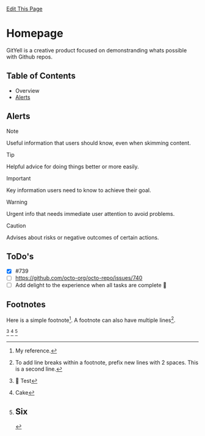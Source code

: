 [Edit This Page](https://github.com/karsonenns/GitYell/edit/main/README.md)

# Homepage
GitYell is a creative product focused on demonstranding whats possible with Github repos.


## Table of Contents
* Overview
* [Alerts](#alerts)

## Alerts
> [!NOTE]
> Useful information that users should know, even when skimming content.

> [!TIP]
> Helpful advice for doing things better or more easily.

> [!IMPORTANT]
> Key information users need to know to achieve their goal.

> [!WARNING]
> Urgent info that needs immediate user attention to avoid problems.

> [!CAUTION]
> Advises about risks or negative outcomes of certain actions.

## ToDo's
- [x] #739
- [ ] https://github.com/octo-org/octo-repo/issues/740
- [ ] Add delight to the experience when all tasks are complete :tada:

## Footnotes
Here is a simple footnote[^1].
A footnote can also have multiple lines[^2].
[^1]: My reference.
[^2]: To add line breaks within a footnote, prefix new lines with 2 spaces.
  This is a second line.

[^4] [^5] [^six] 
[^4]: 👋 Test
[^5]: Cake
[^six]: # Six 
